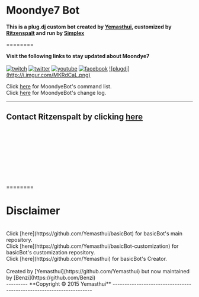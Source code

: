 
Moondye7 Bot
========



**This is a plug.dj custom bot created by  [Yemasthui](https://github.com/Yemasthui), customized by [Ritzenspalt](https://github.com/Moondye7) and run by [Simplex](https://github.com/LordSimplex)**

========


**Visit the following links to stay updated about Moondye7**
<br>
<br>
[![twitch](http://i.imgur.com/DqrUPvM.png)](http://www.twitch.tv/Moondye7)
[![twitter](http://i.imgur.com/KEa92iz.png)](https://twitter.com/Moondye7)
[![youtube](http://i.imgur.com/vdg8V0d.png)](https://youtube.com/Moondye7)
[![facebook](http://i.imgur.com/Ospd1kG.png)](https://facebook.com/Moondye7)
[![plugdj] (http://i.imgur.com/MKRdCaL.png)](https://plug.dj/moondye7stream)


Click [here](https://raw.githubusercontent.com/Moondye7/basicBot/master/commands.md) for MoondyeBot's command list.
<br>
Click [here](https://raw.githubusercontent.com/Moondye7/basicBot/master/ChangeLog) for MoondyeBot's change log.
<br>

---------
Contact Ritzenspalt by clicking [here](https://twitter.com/Frozenlecker)
---------------------------------------------------------------------


<br>
<br>
<br>
<br>
<br>
<br>
<br>
<br>



========

Disclaimer
======================
<br>
Click [here](https://github.com/Yemasthui/basicBot) for basicBot's main repository.
<br>
Click [here](https://github.com/Yemasthui/basicBot-customization) for basicBot's customization repository.
<br>
Click [here](https://github.com/Yemasthui) for basicBot's Creator.
<br>
<br>
Created by [Yemasthui](https://github.com/Yemasthui) but now maintained by [Benzi](https://github.com/Benzi)
<br>
---------
**Copyright &copy; 2015 Yemasthui**
---------------------------------------------------------------------






